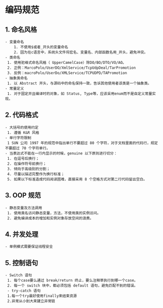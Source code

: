 # 编码规范

## 1. 命名风格

    - 变量命名
        1. 不使用$或者_开头的变量命名
        2. 因为在c语言中，系统头文件将宏名、变量名、内部函数名用_开头，避免冲突。
    - 类命名
     1. 使用驼峰式命名风格（ UpperCamelCase）除DO/BO/DTO/VO/AO。
     2. 正例：MarcoPolo/UserDO/XmlService/TcpUdpDeal/TarPromotion
     3. 反例：macroPolo/UserDo/XMLService/TCPUDPD/TAPromotion
    - 抽象类命名
     1. 以 Abstract 开头，与源码中的命名保持一致，告诉其他使用者该类是一个抽象类。
    - 常量定义
     1. 对于固定并且编译时的对象，如 Status, Type等，应该采用enum而不是自定义常量实现。

## 2. 代码格式

    - 大括号的使用约定
     1. 遵循 K&R 风格
    - 单行字符限制
     1 SUN 公司 1997 年的规范中指出单行不要超过 80 个字符，对于文档里面的代码行，规定不要超过 70 个字符单行。
    - 当表达式不能在一行内显示的时候，genuine 以下原则进行切分：
     1. 在逗号后换行；
     2. 在操作符号前换行；
     3. 倾向于高级别的分割；
     4. 尽量以描述完整作为换行标准；
     5. 如果以下标准造成代码阅读困难，直接采用 8 个空格方式对第二行代码留出空白。

## 3. OOP 规范

    - 静态变量及方法调用
     1. 使用类名访问静态变量，方法，不使用类的实例访问。
     2. 避免编译成本的增加和实例对象存放空间的浪费。

## 4. 并发处理

    - 单例模式需要保证线程安全

## 5. 控制语句

    - Switch 语句
     1. 每个case要么通过 break/return 终止，要么注释草执行到哪一个case。
     2. 每一个 switch 块中，都必须包括 default 语句，避免匹配不到的错误。
     - try-catch 语句
     1.每一个try最好使用finally来结束资源
     2.异常从小到大来建立异常链
